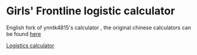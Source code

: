 # Girls' Frontline logistic calculator
English fork of ynntk4815's calculator , the original chinese calculators can be found [here](https://ynntk4815.github.io/gf/)

[Logistics calculator](https://ksvkovrov.github.io/gf-logistic-calculatorEN/main)
